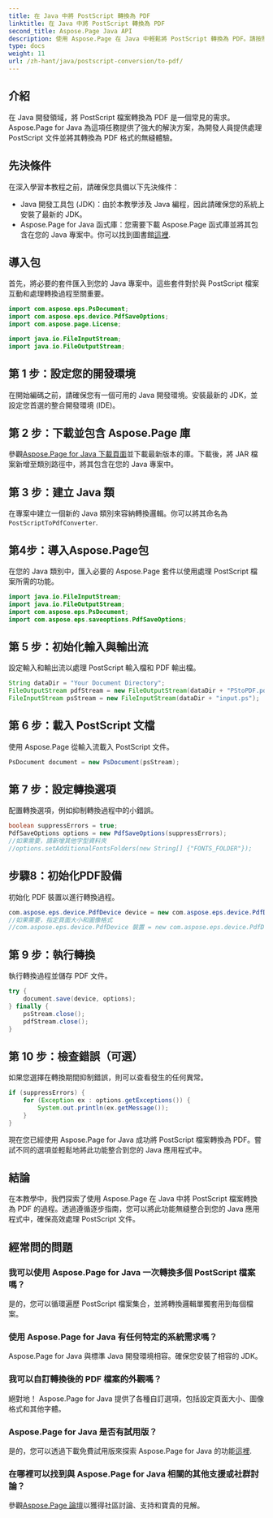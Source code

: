 ```yaml
---
title: 在 Java 中將 PostScript 轉換為 PDF
linktitle: 在 Java 中將 PostScript 轉換為 PDF
second_title: Aspose.Page Java API
description: 使用 Aspose.Page 在 Java 中輕鬆將 PostScript 轉換為 PDF。請按照我們的逐步指南進行無縫整合。立即下載 Aspose.Page！
type: docs
weight: 11
url: /zh-hant/java/postscript-conversion/to-pdf/
---
```

## 介紹
在 Java 開發領域，將 PostScript 檔案轉換為 PDF 是一個常見的需求。 Aspose.Page for Java 為這項任務提供了強大的解決方案，為開發人員提供處理 PostScript 文件並將其轉換為 PDF 格式的無縫體驗。
## 先決條件
在深入學習本教程之前，請確保您具備以下先決條件：
- Java 開發工具包 (JDK)：由於本教學涉及 Java 編程，因此請確保您的系統上安裝了最新的 JDK。
-  Aspose.Page for Java 函式庫：您需要下載 Aspose.Page 函式庫並將其包含在您的 Java 專案中。你可以找到圖書館[這裡](https://releases.aspose.com/page/java/).
## 導入包
首先，將必要的套件匯入到您的 Java 專案中。這些套件對於與 PostScript 檔案互動和處理轉換過程至關重要。
```java
import com.aspose.eps.PsDocument;
import com.aspose.eps.device.PdfSaveOptions;
import com.aspose.page.License;

import java.io.FileInputStream;
import java.io.FileOutputStream;
```
## 第 1 步：設定您的開發環境
在開始編碼之前，請確保您有一個可用的 Java 開發環境。安裝最新的 JDK，並設定您首選的整合開發環境 (IDE)。
## 第 2 步：下載並包含 Aspose.Page 庫
參觀[Aspose.Page for Java 下載頁面](https://releases.aspose.com/page/java/)並下載最新版本的庫。下載後，將 JAR 檔案新增至類別路徑中，將其包含在您的 Java 專案中。
## 第 3 步：建立 Java 類
在專案中建立一個新的 Java 類別來容納轉換邏輯。你可以將其命名為`PostScriptToPdfConverter`.
## 第4步：導入Aspose.Page包
在您的 Java 類別中，匯入必要的 Aspose.Page 套件以使用處理 PostScript 檔案所需的功能。
```java
import java.io.FileInputStream;
import java.io.FileOutputStream;
import com.aspose.eps.PsDocument;
import com.aspose.eps.saveoptions.PdfSaveOptions;
```
## 第 5 步：初始化輸入與輸出流
設定輸入和輸出流以處理 PostScript 輸入檔和 PDF 輸出檔。
```java
String dataDir = "Your Document Directory";
FileOutputStream pdfStream = new FileOutputStream(dataDir + "PStoPDF.pdf");
FileInputStream psStream = new FileInputStream(dataDir + "input.ps");
```
## 第 6 步：載入 PostScript 文檔
使用 Aspose.Page 從輸入流載入 PostScript 文件。
```java
PsDocument document = new PsDocument(psStream);
```
## 第 7 步：設定轉換選項
配置轉換選項，例如抑制轉換過程中的小錯誤。
```java
boolean suppressErrors = true;
PdfSaveOptions options = new PdfSaveOptions(suppressErrors);
//如果需要，請新增其他字型資料夾
//options.setAdditionalFontsFolders(new String[] {"FONTS_FOLDER"});
```
## 步驟8：初始化PDF設備
初始化 PDF 裝置以進行轉換過程。
```java
com.aspose.eps.device.PdfDevice device = new com.aspose.eps.device.PdfDevice(pdfStream);
//如果需要，指定頁面大小和圖像格式
//com.aspose.eps.device.PdfDevice 裝置 = new com.aspose.eps.device.PdfDevice(pdfStream, new Dimension(595, 842));
```
## 第 9 步：執行轉換
執行轉換過程並儲存 PDF 文件。
```java
try {
    document.save(device, options);
} finally {
    psStream.close();
    pdfStream.close();
}
```
## 第 10 步：檢查錯誤（可選）
如果您選擇在轉換期間抑制錯誤，則可以查看發生的任何異常。
```java
if (suppressErrors) {
    for (Exception ex : options.getExceptions()) {
        System.out.println(ex.getMessage());
    }
}
```
現在您已經使用 Aspose.Page for Java 成功將 PostScript 檔案轉換為 PDF。嘗試不同的選項並輕鬆地將此功能整合到您的 Java 應用程式中。
## 結論
在本教學中，我們探索了使用 Aspose.Page 在 Java 中將 PostScript 檔案轉換為 PDF 的過程。透過遵循逐步指南，您可以將此功能無縫整合到您的 Java 應用程式中，確保高效處理 PostScript 文件。

## 經常問的問題
### 我可以使用 Aspose.Page for Java 一次轉換多個 PostScript 檔案嗎？
是的，您可以循環遍歷 PostScript 檔案集合，並將轉換邏輯單獨套用到每個檔案。
### 使用 Aspose.Page for Java 有任何特定的系統需求嗎？
Aspose.Page for Java 與標準 Java 開發環境相容。確保您安裝了相容的 JDK。
### 我可以自訂轉換後的 PDF 檔案的外觀嗎？
絕對地！ Aspose.Page for Java 提供了各種自訂選項，包括設定頁面大小、圖像格式和其他字體。
### Aspose.Page for Java 是否有試用版？
是的，您可以透過下載免費試用版來探索 Aspose.Page for Java 的功能[這裡](https://releases.aspose.com/).
### 在哪裡可以找到與 Aspose.Page for Java 相關的其他支援或社群討論？
參觀[Aspose.Page 論壇](https://forum.aspose.com/c/page/39)以獲得社區討論、支持和寶貴的見解。